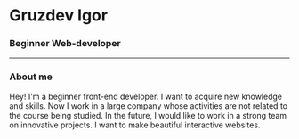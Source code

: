 # Gruzdev Igor
### Beginner Web-developer

---

### About me
Hey! I'm a beginner front-end developer. I want to acquire new knowledge and skills. Now I work in a large company whose activities are not related to the course being studied. In the future, I would like to work in a strong team on innovative projects. I want to make beautiful interactive websites.